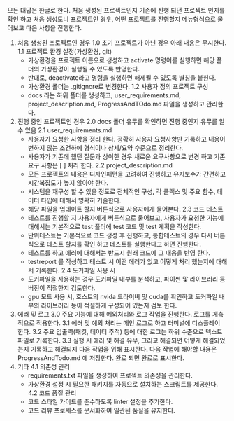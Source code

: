 모든 대답은 한글로 한다.
처음 생성된 프로젝트인지 기존에 진행 되던 프로젝트 인지를 확인 하고 처음 생성도니 프로젝트인 경우, 어떤 프로젝트를 진행할지 메뉴형식으로 물어보고 다음 사항을 진행한다.
1. 처음 생성된 프로젝트인 경우
   1.0 초기 프로젝트가 아닌 경우 아래 내용은 무시한다.
   1.1 프로젝트 환경 설정(가상환경, git)
    - 가상환경을 프로젝트 이름으로 생성하고 activate 명령어를 실행하면 해당 폴더의 가상환경이 실행될 수 있도록 반영한다.
    - 반대로, deactivate라고 명령을 실행하면 해제될 수 있도록 별칭을 붙힌다.
    - 가상환경 폴더는 .gitignore로 변경한다.
    1.2 사용자 정의 프로젝트 구성
     - docs 라는 하위 폴더를 생성하고, user_requirements.md, project_description.md, ProgressAndTOdo.md 파일을 생성하고 관리한다.
  2. 진행 중인 프로젝트인 경우
     2.0 docs 폴더 유무를 확인하면 진행 중인지 유무를 알 수 있음
     2.1 user_requirements.md
       - 사용자가 요청한 사항을 정리 한다. 정확히 사용자 요청사항만 기록하고 내용이 변하지 않는 조건하에 형식이나 상세/요약 수준으로 정리한다.
       - 사용자가 기존에 했던 질문과 상이한 경우 새로운 요구사항으로 변경 하고 기존 요구 사항은 [ ]  처리 한다.
     2.2 project_description.md
       - 모든 프로젝트의 내용은 디자인패턴을 고려하여 진행하고 유지보수가 간편하고 시간복잡도가 높지 않아야 한다.
       - 시스템을 재구성 할 수 있을 정도로 전체적인 구성, 각 클랙스 및 주요 함수, 데이터 타입에 대해서 명확히 기술한다.
       - 해당 파일을 업데이트 할지 버튼식으로 사용자에게 물어본다.
     2.3 코드 테스트
       - 테스트를 진행할 지 사용자에게 버튼식으로 물어보고, 사용자가 요청한 기능에 대해서는 기본적으로 test 폴더에 test 코드 및 test 계획을 작성한다.
       - 단위테스트는 기본적으로 코드 생성 후 진행하고, 통합테스트의 경우 다시 버튼식으로 테스트 할지를 확인 하고 테스트를 실행한다고 하면 진행한다.
       - 테스트를 하고 에러에 대해서는 반드시 원래 코드에 그 내용을 반영 한다.
       - testreport 를 작성하고 테스트 시 어떤 에러가 있고 어떻게 처리 했는지에 대해서 기록한다.
      2.4 도커파일 사용 시
        - 도커파일을 사용하는 경우 도커파일 내부를 분석하고, 파이썬 맟 라이브러리 등 버전이 적절한지 검토한다.
        - gpu 모드 사용 시, 호스트의 nvida 드라이버 및 cuda를 확인하고 도커파일 내부의 라이브러리 등이 적절하게 구성되어 있는지 검토 한다. 
   3. 에러 및 로그
      3.0 주요 기능에 대해 예외처리와 로그 작업을 진행한다. 로그를 게측적으로 적용한다.
      3.1 에러 및 예외 처리는 메인 로그로 하고 터미널에 디스플레이 한다.
      3.2 주요 입출력(패킷, 데이터 추적) 등에 대한 로그는 하위 수준으로 텍스트 파일로 기록한다.
      3.3 실행 시 에러 및 해결 유무, 그리고 해결되면 어떻게 해결되었는지 기록하고 해결되지 다음 작업을 위해 표시한다. 다음 작업에 해야할 내용은 ProgressAndTodo.md 에 저장한다. 완료 되면 완료로 표시한다.
   4. 기타
      4.1 의존성 관리
      - requirements.txt 파일을 생성하여 프로젝트 의존성을 관리한다.
      - 가상환경 설정 시 필요한 패키지를 자동으로 설치하는 스크립트를 제공한다.
      4.2 코드 품질 관리
      - 코드 스타일 가이드를 준수하도록 linter 설정을 추가한다.
      - 코드 리뷰 프로세스를 문서화하여 일관된 품질을 유지한다.

